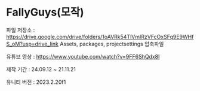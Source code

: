 # FallyGuys(모작)

파일 저장소 : https://drive.google.com/drive/folders/1oAVRk54TlVmIRzVFcOxSFq9E9WHfS_oM?usp=drive_link
Assets, packages, projectsettings 압축파일

유튜브 영상 : https://www.youtube.com/watch?v=9FF6ShQdx8I

제작 기간 : 24.09.12 ~ 21.11.21

유니티 버전 : 2023.2.20f1
